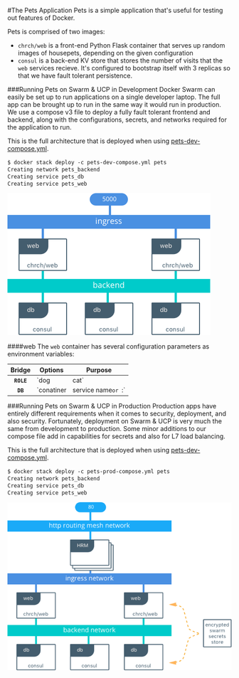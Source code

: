 #The Pets Application
Pets is a simple application that's useful for testing out features of Docker.

Pets is comprised of two images:

- `chrch/web` is a front-end Python Flask container that serves up random images of housepets, depending on the given configuration
- `consul` is a back-end KV store that stores the number of visits that the `web` services recieve. It's configured to bootstrap itself with 3 replicas so that we have fault tolerant persistence.


###Running Pets on Swarm & UCP in Development
Docker Swarm can easily be set up to run applications on a single developer laptop. The full app can be brought up to run in the same way it would run in production. We use a compose v3 file to deploy a fully fault tolerant frontend and backend, along with the configurations, secrets, and networks required for the application to run.

This is the full architecture that is deployed when using [pets-dev-compose.yml](https://github.com/mark-church/pets/blob/master/pets-dev-compose.yml).

```
$ docker stack deploy -c pets-dev-compose.yml pets
Creating network pets_backend
Creating service pets_db
Creating service pets_web
```

![](images/pets-dev-arch.png) 


####web
The `web` container has several configuration parameters as environment variables:

| Bridge | Options  | Purpose|
|:------:|------|----|
| **`ROLE`** | `dog | cat` | Toggles the animal deliverd by the app. Defaults to `dog`|
| **`DB`** |   `conatiner | service name` or  `<ip>:<port>`    | Tells `web` where to find `db`|


###Running Pets on Swarm & UCP in Production
Production apps have entirely different requirements when it comes to security, deployment, and also security. Fortunately, deployment on Swarm & UCP is very much the same from development to production. Some minor additions to our compose file add in capabilities for secrets and also for L7 load balancing.

This is the full architecture that is deployed when using [pets-dev-compose.yml](https://github.com/mark-church/pets/blob/master/pets-prod-compose.yml).

```
$ docker stack deploy -c pets-prod-compose.yml pets
Creating network pets_backend
Creating service pets_db
Creating service pets_web
```

![](images/pets-prod-arch.png) 

